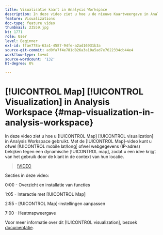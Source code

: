 ```yaml
---
title: Visualisatie kaart in Analysis Workspace
description: In deze video ziet u hoe u de nieuwe Kaartweergave in Analysis Workspace kunt gebruiken. Met de Kaartweergave kunt u mobiele gegevens (lang/lang) of webgegevens (IP-adres) weergeven op basis van een dynamische kaart, zodat u een idee krijgt van het gebruik door klanten in de context van hun locatie.
feature: Visualizations
doc-type: feature video
thumbnail: 23559.jpg
kt: 1771
role: User
level: Beginner
exl-id: ffae778a-63a1-4587-94fe-a2ad16931b3a
source-git-commit: ad0fa7f4e781d826a3a10a5ad7e7022334cb44e4
workflow-type: tm+mt
source-wordcount: '132'
ht-degree: 0%

---
```


# [!UICONTROL Map] [!UICONTROL Visualization] in Analysis Workspace {#map-visualization-in-analysis-workspace}

In deze video ziet u hoe u [!UICONTROL Map] [!UICONTROL visualization] in Analysis Workspace gebruikt. Met de [!UICONTROL Map]-video kunt u ofwel [!UICONTROL mobile lat/long] ofwel webgegevens (IP-adres) bekijken tegen een dynamische [!UICONTROL map], zodat u een idee krijgt van het gebruik door de klant in de context van hun locatie.

>[!VIDEO](https://video.tv.adobe.com/v/23559/?quality=12)

Secties in deze video:

0:00 - Overzicht en installatie van functies

1:05 - Interactie met [!UICONTROL Map]

2:55 - [!UICONTROL Map]-instellingen aanpassen

7:00 - Heatmapweergave

Voor meer informatie over dit [!UICONTROL visualization], bezoek [documentatie](https://experienceleague.adobe.com/docs/analytics/analyze/analysis-workspace/visualizations/map-visualization.html?lang=en).
